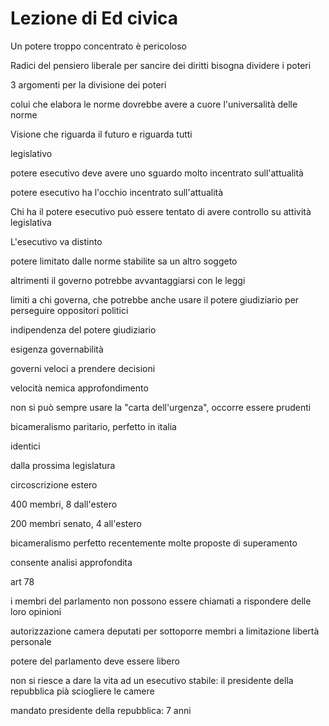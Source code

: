 # Lezione di Ed civica

Un potere troppo concentrato è pericoloso

Radici del pensiero liberale 
per sancire dei diritti bisogna dividere i poteri

3 argomenti per la divisione dei poteri

colui che elabora le norme dovrebbe avere a cuore l'universalità delle norme

Visione che riguarda il futuro e riguarda tutti

legislativo

potere esecutivo deve avere uno sguardo molto incentrato sull'attualità

potere esecutivo ha l'occhio incentrato sull'attualità


Chi ha il potere esecutivo può essere tentato di avere controllo su attività legislativa



L'esecutivo va distinto



potere limitato dalle norme stabilite sa un altro soggeto 

altrimenti il governo potrebbe avvantaggiarsi con le leggi


limiti a chi governa, che potrebbe anche usare il potere giudiziario per perseguire oppositori politici

indipendenza del potere giudiziario

esigenza governabilità

governi veloci  a prendere decisioni

velocità nemica approfondimento

non si può sempre usare la "carta dell'urgenza", occorre essere prudenti


bicameralismo paritario, perfetto in italia

identici

dalla prossima legislatura

circoscrizione estero

400 membri, 8 dall'estero

200 membri senato, 4 all'estero


bicameralismo perfetto recentemente molte proposte di superamento

consente analisi approfondita

art 78


i membri del parlamento non possono essere chiamati a rispondere delle loro opinioni

autorizzazione camera deputati per sottoporre membri a limitazione libertà personale


potere del parlamento deve essere libero

non si riesce a dare la vita ad un esecutivo stabile: il presidente della repubblica pià sciogliere le camere

mandato presidente della repubblica: 7 anni
<!--stackedit_data:
eyJoaXN0b3J5IjpbNTg4OTM2NDIxLC03ODM3MTM5MTEsLTIwMz
U5ODQwODQsLTE4NTE3NjQ5MSwxOTcwMjMyNDg1XX0=
-->